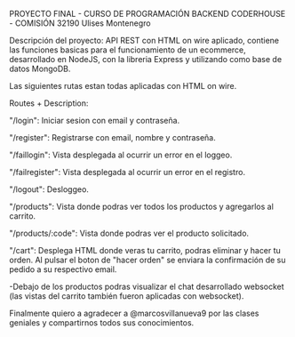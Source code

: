 
PROYECTO FINAL - CURSO DE PROGRAMACIÓN BACKEND
CODERHOUSE - COMISIÓN 32190
Ulises Montenegro

Descripción del proyecto: API REST con HTML on wire aplicado, contiene las funciones basicas para el funcionamiento de un ecommerce, desarrollado en NodeJS, con la libreria Express y utilizando como base de datos MongoDB.

Las siguientes rutas estan todas aplicadas con HTML on wire.

Routes + Description:

"/login": Iniciar sesion con email y contraseña.

"/register": Registrarse con email, nombre y contraseña.

"/faillogin": Vista desplegada al ocurrir un error en el loggeo.

"/failregister": Vista desplegada al ocurrir un error en el registro.

"/logout": Desloggeo.



"/products": Vista donde podras ver todos los productos y agregarlos al carrito.

"/products/:code": Vista donde podras ver el producto solicitado.



"/cart": Desplega HTML donde veras tu carrito, podras eliminar y hacer tu orden. Al pulsar el boton de "hacer orden" se enviara la confirmación de su pedido a su respectivo email.



-Debajo de los productos podras visualizar el chat desarrollado websocket (las vistas del carrito también fueron aplicadas con websocket).



Finalmente quiero a agradecer a @marcosvillanueva9 por las clases geniales y compartirnos todos sus conocimientos. 

